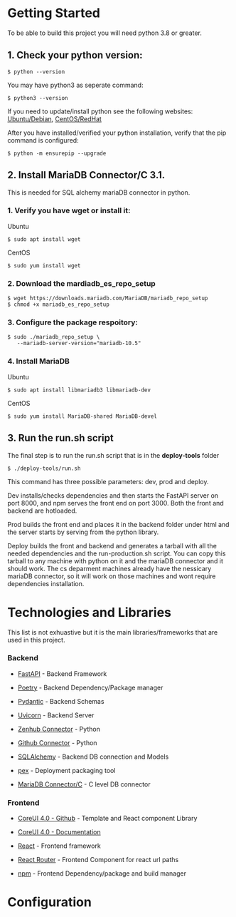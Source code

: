 # Getting Started

To be able to build this project you will need python 3.8 or greater.

## 1. Check your python version:

```
$ python --version
```

You may have python3 as seperate command:

```
$ python3 --version
```

If you need to update/install python see the following websites: [Ubuntu/Debian](https://docs.python-guide.org/starting/install3/linux/), [CentOS/RedHat](https://www.liquidweb.com/kb/how-to-install-python-3-on-centos-7/)

After you have installed/verified your python installation, verify that the pip command is configured:

```
$ python -m ensurepip --upgrade
```

## 2. Install MariaDB Connector/C 3.1.

This is needed for SQL alchemy mariaDB connector in python.

### 1. Verify you have wget or install it:

Ubuntu

```
$ sudo apt install wget
```

CentOS

```
$ sudo yum install wget
```

### 2. Download the mardiadb_es_repo_setup

```
$ wget https://downloads.mariadb.com/MariaDB/mariadb_repo_setup
$ chmod +x mariadb_es_repo_setup
```

### 3. Configure the package respoitory:

```
$ sudo ./mariadb_repo_setup \
   --mariadb-server-version="mariadb-10.5"
```

### 4. Install MariaDB

Ubuntu

```
$ sudo apt install libmariadb3 libmariadb-dev
```

CentOS

```
$ sudo yum install MariaDB-shared MariaDB-devel
```

## 3. Run the run.sh script

The final step is to run the run.sh script that is in the **deploy-tools** folder

```
$ ./deploy-tools/run.sh
```

This command has three possible parameters: dev, prod and deploy.

Dev installs/checks dependencies and then starts the FastAPI server on port 8000, and npm serves the front end on port 3000. Both the front and backend are hotloaded.

Prod builds the front end and places it in the backend folder under html and the server starts by serving from the python library.

Deploy builds the front and backend and generates a tarball with all the needed dependencies and the run-production.sh script. You can copy this tarball to any machine with python on it and the mariaDB connector and it should work. The cs deparment machines already have the nessicary mariaDB connector, so it will work on those machines and wont require dependencies installation.

# Technologies and Libraries

This list is not exhuastive but it is the main libraries/frameworks that are used in this project.

### Backend

- [FastAPI](https://fastapi.tiangolo.com/) - Backend Framework

- [Poetry](https://python-poetry.org/) - Backend Dependency/Package manager

- [Pydantic](https://pydantic-docs.helpmanual.io/) - Backend Schemas

- [Uvicorn](https://www.uvicorn.org/) - Backend Server

- [Zenhub Connector](https://pypi.org/project/pyzenhub/) - Python

- [Github Connector](https://github.com/PyGithub/PyGithub) - Python

- [SQLAlchemy](https://www.sqlalchemy.org/) - Backend DB connection and Models

- [pex](https://pex.readthedocs.io/en/v2.1.46/) - Deployment packaging tool

- [MariaDB Connector/C](https://mariadb.com/docs/clients/mariadb-connectors/connector-c/install/) - C level DB connector

### Frontend

- [CoreUI 4.0 - Github](https://github.com/coreui/coreui-free-react-admin-template#installation) - Template and React component Library

- [CoreUI 4.0 - Documentation](https://coreui.io/react/docs/4.0/getting-started/introduction/)

- [React](https://reactjs.org/) - Frontend framework

- [React Router](https://reactrouter.com/) - Frontend Component for react url paths

- [npm](https://docs.npmjs.com/) - Frontend Dependency/package and build manager

# Configuration

